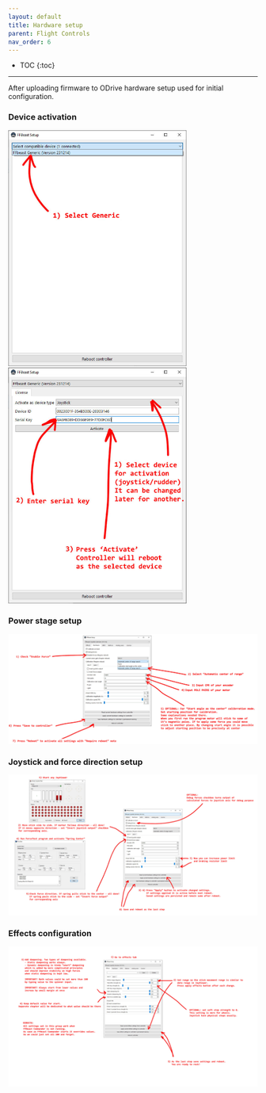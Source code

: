 ```yaml
---
layout: default
title: Hardware setup
parent: Flight Controls
nav_order: 6
---
```


- TOC
{:toc}

---

After uploading firmware to ODrive hardware setup used for initial configuration. 

### Device activation
[<img src="../../assets/images/step_1_en.jpg" width="360">](../../assets/images/step_1_en.jpg)
[<img src="../../assets/images/step_2_en.jpg" width="360">](../../assets/images/step_2_en.jpg)

### Power stage setup
[<img src="../../assets/images/step_3_en.jpg" width="720">](../../assets/images/step_3_en.jpg)

### Joystick and force direction setup
[<img src="../../assets/images/step_4_en.jpg" width="720">](../../assets/images/step_4_en.jpg)

### Effects configuration
[<img src="../../assets/images/step_5_en.jpg" width="720">](../../assets/images/step_5_en.jpg)

